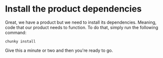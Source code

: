 # Install the product dependencies

Great, we have a product but we need to install its dependencies.
Meaning, code that our product needs to function. To do that, simply run the following command:

```  
chunky install
```

Give this a minute or two and then you're ready to go.
